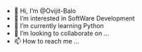 - 👋 Hi, I’m @Ovijit-Balo
- 👀 I’m interested in SoftWare Development
- 🌱 I’m currently learning Python
- 💞️ I’m looking to collaborate on ...
- 📫 How to reach me ...

<!---
Ovijit-Balo/Ovijit-Balo is a ✨ special ✨ repository because its `README.md` (this file) appears on your GitHub profile.
You can click the Preview link to take a look at your changes.
--->
